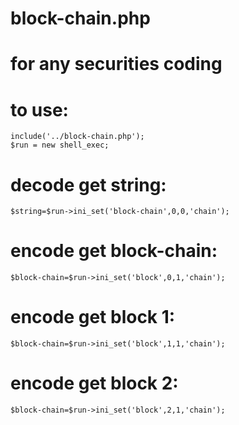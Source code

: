 # block-chain.php
# for any securities coding
# to use:


    include('../block-chain.php');
    $run = new shell_exec;
# decode get string:
    $string=$run->ini_set('block-chain',0,0,'chain');
# encode get block-chain:
    $block-chain=$run->ini_set('block',0,1,'chain');
# encode get block 1:
    $block-chain=$run->ini_set('block',1,1,'chain');
# encode get block 2:
    $block-chain=$run->ini_set('block',2,1,'chain');
